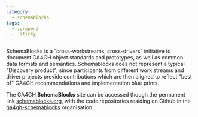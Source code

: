 ```yaml
---
category:
  - schemablocks
tags:
  - .prepend
  - .sticky
---
```


SchemaBlocks is a “cross-workstreams, cross-drivers” initiative to document GA4GH object standards and prototypes, as well as common data formats and semantics. Schemablocks does not represent a typical  "Discovery product", since participants from different work streams and driver projects provide contributions which are then aligned to reflect "best of" GA4GH recommendations and implementation blue prints.

The GA4GH __SchemaBlocks__ site can be accessed though the permanent link [schemablocks.org](http://schemablocks.org), with the code repositories residing on Github in the [ga4gh-schemablocks](https://github.com/ga4gh-schemablocks/) organisation.
